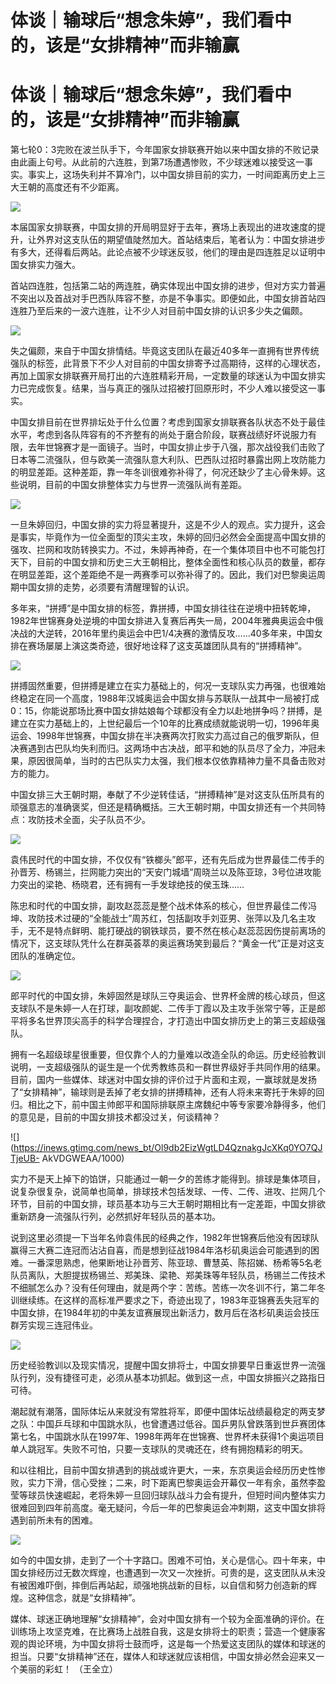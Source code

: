 # 体谈｜输球后“想念朱婷”，我们看中的，该是“女排精神”而非输赢

# 体谈｜输球后“想念朱婷”，我们看中的，该是“女排精神”而非输赢

第七轮0：3完败在波兰队手下，今年国家女排联赛开始以来中国女排的不败记录由此画上句号。从此前的六连胜，到第7场遭遇惨败，不少球迷难以接受这一事实。事实上，这场失利并不算冷门，以中国女排目前的实力，一时间距离历史上三大王朝的高度还有不少距离。

![](https://inews.gtimg.com/news_bt/OtGJpTdDWFaT6otkDvU88VtFPW6TLL4SCTRTOqvsBtHocAA/1000)

本届国家女排联赛，中国女排的开局明显好于去年，赛场上表现出的进攻速度的提升，让外界对这支队伍的期望值陡然加大。首站结束后，笔者认为：中国女排进步有多大，还得看后两站。此论点被不少球迷反驳，他们的理由是四连胜足以证明中国女排实力强大。

首站四连胜，包括第二站的两连胜，确实体现出中国女排的进步，但对方实力普遍不突出以及首战对手巴西队阵容不整，亦是不争事实。即便如此，中国女排首站四连胜乃至后来的一波六连胜，让不少人对目前中国女排的认识多少失之偏颇。

![](https://inews.gtimg.com/news_bt/OKfEq6QNXS7PLR5kAAFvfkdQaKxECQ8i0kQynxkVBqCoMAA/1000)

失之偏颇，来自于中国女排情结。毕竟这支团队在最近40多年一直拥有世界传统强队的标签，此背景下不少人对目前的中国女排寄予过高期待，这样的心理状态，再加上国家女排联赛开局打出的六连胜精彩开局，一定数量的球迷认为中国女排实力已完成恢复。结果，当与真正的强队过招被打回原形时，不少人难以接受这一事实。

中国女排目前在世界排坛处于什么位置？考虑到国家女排联赛各队状态不处于最佳水平，考虑到各队阵容有的不齐整有的尚处于磨合阶段，联赛战绩好坏说服力有限，去年世锦赛才是一面镜子。当时，中国女排止步于八强，那次战役我们击败了日本等二流强队，但与欧美一流强队意大利队、巴西队过招时暴露出网上攻防能力的明显差距。这种差距，靠一年冬训很难弥补得了，何况还缺少了主心骨朱婷。这些说明，目前的中国女排整体实力与世界一流强队尚有差距。

![](https://inews.gtimg.com/news_bt/OAJkDFeUDImdbvvv9hKUMnVepvaCjOCLOhNhTi56F3RRgAA/1000)

一旦朱婷回归，中国女排的实力将显著提升，这是不少人的观点。实力提升，这会是事实，毕竟作为一位全面型的顶尖主攻，朱婷的回归必然会全面提高中国女排的强攻、拦网和攻防转换实力。不过，朱婷再神奇，在一个集体项目中也不可能包打天下，目前的中国女排和历史三大王朝相比，整体全面性和核心队员的数量，都存在明显差距，这个差距绝不是一两赛季可以弥补得了的。因此，我们对巴黎奥运周期中国女排的走势，必须要有清醒理智的认识。

多年来，“拼搏”是中国女排的标签，靠拼搏，中国女排往往在逆境中扭转乾坤，1982年世锦赛身处逆境的中国女排进入复赛后再失一局，2004年雅典奥运会中俄决战的大逆转，2016年里约奥运会中巴1/4决赛的激情反攻……40多年来，中国女排在赛场屡屡上演这类奇迹，很好地诠释了这支英雄团队具有的“拼搏精神”。

![](https://inews.gtimg.com/news_bt/Oav7-TxCUCFyf5tvt8Q3iEcDZbnZp4JSSMrjmBECC1uRcAA/1000)

拼搏固然重要，但拼搏是建立在实力基础上的，何况一支球队实力再强，也很难始终稳定在同一个高度，1988年汉城奥运会中国女排与苏联队一战其中一局被打成0：15，你能说那场比赛中国女排姑娘每个球都没有全力以赴地拼争吗？拼搏，是建立在实力基础上的，上世纪最后一个10年的比赛成绩就能说明一切，1996年奥运会、1998年世锦赛，中国女排在半决赛两次打败实力高过自己的俄罗斯队，但决赛遇到古巴队均失利而归。这两场中古决战，郎平和她的队员尽了全力，冲冠未果，原因很简单，当时的古巴队实力太强，我们根本仅依靠精神力量不具备击败对方的能力。

中国女排三大王朝时期，奉献了不少逆转佳话，“拼搏精神”是对这支队伍所具有的顽强意志的准确褒奖，但还是精确概括。三大王朝时期，中国女排还有一个共同特点：攻防技术全面，尖子队员不少。

![](https://inews.gtimg.com/news_bt/OpeaD9kSRvFgRq9wIup6JRIdA0vxXUd3wJKmoCAzSx-78AA/1000)

袁伟民时代的中国女排，不仅仅有“铁榔头”郎平，还有先后成为世界最佳二传手的孙晋芳、杨锡兰，拦网能力突出的“天安门城墙”周晓兰以及陈亚琼，3号位进攻能力突出的梁艳、杨晓君，还有拥有一手发球绝技的侯玉珠……

陈忠和时代的中国女排，副攻赵蕊蕊是整个战术体系的核心，但世界最佳二传冯坤、攻防技术过硬的“全能战士”周苏红，包括副攻手刘亚男、张萍以及几名主攻手，无不是特点鲜明、能打硬战的钢铁球员，要不然在核心赵蕊蕊因伤提前离场的情况下，这支球队凭什么在群英荟萃的奥运赛场笑到最后？“黄金一代”正是对这支团队的准确定位。

![](https://inews.gtimg.com/news_bt/O-BiRFhWSJ6cWSbKz3k5yUEqZpTQkmlTLzSQaLV2g15TIAA/1000)

郎平时代的中国女排，朱婷固然是球队三夺奥运会、世界杯金牌的核心球员，但这支球队不是朱婷一人在打球，副攻颜妮、二传手丁霞以及主攻手张常宁等，正是郎平将多名世界顶尖高手的科学合理捏合，才打造出中国女排历史上的第三支超级强队。

拥有一名超级球星很重要，但仅靠个人的力量难以改造全队的命运。历史经验教训说明，一支超级强队的诞生是一个优秀教练员和一群世界级好手共同作用的结果。目前，国内一些媒体、球迷对中国女排的评价过于片面和主观，一赢球就是发扬了“女排精神”，输球则是丢掉了老女排的拼搏精神，还有人将未来寄托于朱婷的回归。相比之下，前中国主帅郎平和国际排联原主席魏纪中等专家要冷静得多，他们的意见是，目前的中国女排技术都没过关，何谈精神？

![](https://inews.gtimg.com/news_bt/Ol9db2EizWgtLD4QznakgJcXKq0YO7QJTjeUB-
AkVDGWEAA/1000)

实力不是天上掉下的馅饼，只能通过一朝一夕的苦练才能得到。排球是集体项目，说复杂很复杂，说简单也简单，排球技术包括发球、一传、二传、进攻、拦网几个环节，目前的中国女排，球员基本功与三大王朝时期相比有一定差距，中国女排欲重新跻身一流强队行列，必然抓好年轻队员的基本功。

说到这里必须提一下当年名帅袁伟民的经典之作，1982年世锦赛后他没有因球队赢得三大赛二连冠而沾沾自喜，而是想到征战1984年洛杉矶奥运会可能遇到的困难。一番深思熟虑，他果断地让孙晋芳、陈亚琼、曹慧英、陈招娣、杨希等5名老队员离队，大胆提拔杨锡兰、郑美珠、梁艳、郑美珠等年轻队员，杨锡兰二传技术不细腻怎么办？没有任何理由，就是两个字：苦练。苦练一次冬训不行，第二年冬训继续练。在这样的高标准严要求之下，奇迹出现了，1983年亚锦赛丢失冠军的中国女排，在1984年初的中美友谊赛展现出新活力，数月后在洛杉矶奥运会技压群芳实现三连冠伟业。

![](https://inews.gtimg.com/news_bt/OOuVki6DljV45zqgK2euMDXPwvFReZN0ztuz5SrIjBoTUAA/1000)

历史经验教训以及现实情况，提醒中国女排将士，中国女排要早日重返世界一流强队行列，没有捷径可走，必须从基本功抓起。做到这一点，中国女排振兴之路指日可待。

潮起就有潮落，国际体坛从来就没有常胜将军，即便中国体坛战绩最稳定的两支梦之队：中国乒乓球和中国跳水队，也曾遭遇过低谷。国乒男队曾跌落到世乒赛团体第七名，中国跳水队在1997年、1998年两年在世锦赛、世界杯未获得1个奥运项目单人跳冠军。失败不可怕，只要一支球队的灵魂还在，终有拥抱精彩的明天。

和以往相比，目前中国女排遇到的挑战或许更大，一来，东京奥运会经历历史性惨败，实力下滑，信心受挫；二来，时下距离巴黎奥运会开幕仅一年有余，虽然李盈莹等球员快速崛起，老将朱婷一旦回归球队战斗力会有提升，但短时间内整体实力很难回到四年前高度。毫无疑问，今后一年的巴黎奥运会冲刺期，这支中国女排将遇到前所未有的困难。

![](https://inews.gtimg.com/news_bt/Oyiwbl4mg_wqlTZ2cqh14qhOziskJe3pngN9ixlUZkZuQAA/1000)

如今的中国女排，走到了一个十字路口。困难不可怕，关心是信心。四十年来，中国女排经历过无数次辉煌，也遭遇到一次又一次挫折。可贵的是，这支团队从未没有被困难吓倒，摔倒后再站起，顽强地挑战新的目标，以自信和努力创造新的辉煌。这种信念，就是“女排精神”。

媒体、球迷正确地理解“女排精神”，会对中国女排有一个较为全面准确的评价。在训练场上攻坚克难，在比赛场上战胜自我，这是女排将士的职责；营造一个健康客观的舆论环境，为中国女排将士鼓而呼，这是每一个热爱这支团队的媒体和球迷的担当。只要“女排精神”还在，媒体人和球迷就应该相信，中国女排必然会迎来又一个美丽的彩虹！
（王全立）


